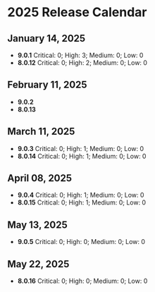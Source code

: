 # 2025 Release Calendar

## January 14, 2025

- **9.0.1**  Critical: 0; High: 3; Medium: 0; Low: 0
- **8.0.12**  Critical: 0; High: 2; Medium: 0; Low: 0

## February 11, 2025

- **9.0.2**  
- **8.0.13**  

## March 11, 2025

- **9.0.3**  Critical: 0; High: 1; Medium: 0; Low: 0
- **8.0.14**  Critical: 0; High: 1; Medium: 0; Low: 0

## April 08, 2025

- **9.0.4**  Critical: 0; High: 1; Medium: 0; Low: 0
- **8.0.15**  Critical: 0; High: 1; Medium: 0; Low: 0

## May 13, 2025

- **9.0.5**  Critical: 0; High: 0; Medium: 0; Low: 0

## May 22, 2025

- **8.0.16**  Critical: 0; High: 0; Medium: 0; Low: 0
